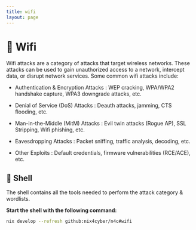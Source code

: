 ```yaml
---
title: wifi
layout: page
---
```


# 🛜 Wifi

Wifi attacks are a category of attacks that target wireless networks. These attacks can be used to gain unauthorized access to a network, intercept data, or disrupt network services. Some common wifi attacks include:

- Authentication & Encryption Attacks : WEP cracking, WPA/WPA2 handshake capture, WPA3 downgrade attacks, etc.

- Denial of Service (DoS) Attacks : Deauth attacks, jamming, CTS flooding, etc.

- Man-in-the-Middle (MitM) Attacks : Evil twin attacks (Rogue AP), SSL Stripping, Wifi phishing, etc.

- Eavesdropping Attacks : Packet sniffing, traffic analysis, decoding, etc.

- Other Exploits : Default credentials, firmware vulnerabilities (RCE/ACE), etc.

## 🐚 Shell

The shell contains all the tools needed to perform the attack category & wordlists.

**Start the shell with the following command:**

```bash
nix develop --refresh github:nix4cyber/n4c#wifi
```
